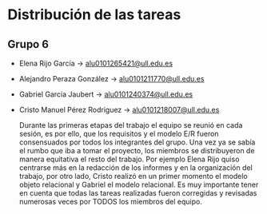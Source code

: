 # Distribución de las tareas

## Grupo 6
- Elena Rijo García -> alu0101265421@ull.edu.es
- Alejandro Peraza González -> alu0101211770@ull.edu.es
- Gabriel García Jaubert -> alu0101240374@ull.edu.es
- Cristo Manuel Pérez Rodriguez -> alu0101218007@ull.edu.es


  Durante las primeras etapas del trabajo el equipo se reunió en cada sesión, es por ello, que los requisitos y el modelo E/R
fueron consensuados por todos los integrantes del grupo. Una vez ya se sabía el rumbo que iba a tomar el proyecto, los miembros se distribuyeron de manera equitativa
el resto del trabajo. Por ejemplo Elena Rijo quiso centrarse más en la redacción de los informes y en la organización del trabajo, por otro lado, Cristo realizó en
un primer momento el modelo objeto relacional y Gabriel el modelo relacional. Es muy importante tener en cuenta que todas las tareas realizadas fueron corregidas y
revisadas numerosas veces por TODOS los miembros del equipo.
